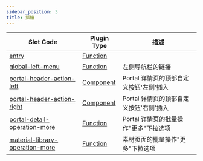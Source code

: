 ```yaml
---
sidebar_position: 3
title: 插槽
---
```


| Slot Code                                                            | Plugin Type                                   | 描述                                    |
| -------------------------------------------------------------------- | --------------------------------------------- | --------------------------------------- |
| [entry](./entry)                                                     | [Function](../plugin-types/function-plugin)   |                                         |
| [global-left-menu](./global-left-menu)                               | [Function](../plugin-types/function-plugin)   | 左侧导航栏的链接                        |
| [portal-header-action-left](./portal-header-action-left.mdx)         | [Component](../plugin-types/component-plugin) | Portal 详情页的顶部自定义按钮'左侧'插入 |
| [portal-header-action-right](./portal-header-action-right.mdx)       | [Component](../plugin-types/component-plugin) | Portal 详情页的顶部自定义按钮'右侧'插入 |
| [portal-detail-operation-more](./portal-detail-operation-more)       | [Function](../plugin-types/function-plugin)   | Portal 详情页的批量操作"更多"下拉选项   |
| [material-library-operation-more](./material-library-operation-more) | [Function](../plugin-types/function-plugin)   | 素材页面的批量操作"更多"下拉选项        |
